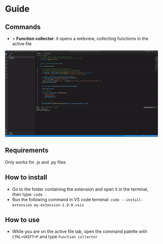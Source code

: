 # Guide

## Commands

- \> **Function collector**: it opens a webview, collecting functions in the active file

![](https://github.com/FrancescoDiCursi/Function-collector-VS-plugin/blob/main/media/gifs/vs%20function%20collector.gif)
  
## Requirements

Only works for .js and .py files

## How to install
- Go to the folder containing the extension and open it in the terminal, then type:  ```code .```
- Run the following command in VS code terminal: ```code --install-extension my-extension-1.0.0.vsix```

## How to use
- While you are on the active file tab, open the command palette with ```CTRL+SHIFT+P``` and type ```Function collector```





